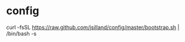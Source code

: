 config
======

curl -fsSL https://raw.github.com/jsilland/config/master/bootstrap.sh | /bin/bash -s

